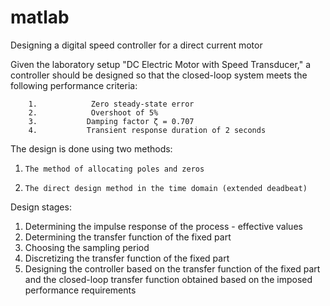 # matlab
Designing a digital speed controller for a direct current motor



   Given the laboratory setup "DC Electric Motor with Speed Transducer," a controller should be designed so that the closed-loop system meets the following performance criteria:
   
        1.            Zero steady-state error
        2.            Overshoot of 5%
        3.           Damping factor ζ = 0.707
        4.           Transient response duration of 2 seconds

  The design is done using two methods:
1.     The method of allocating poles and zeros
2.     The direct design method in the time domain (extended deadbeat)

 Design stages:
1. Determining the impulse response of the process - effective values
2. Determining the transfer function of the fixed part
3. Choosing the sampling period
4. Discretizing the transfer function of the fixed part
5. Designing the controller based on the transfer function of the fixed part and the closed-loop transfer function obtained based on the imposed performance requirements
